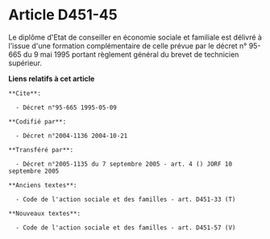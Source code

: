 # Article D451-45

Le diplôme d'Etat de conseiller en économie sociale et familiale est délivré à l'issue d'une formation complémentaire de
celle prévue par le décret n° 95-665 du 9 mai 1995 portant règlement général du brevet de technicien supérieur.

**Liens relatifs à cet article**

	**Cite**:

	  - Décret n°95-665 1995-05-09

	**Codifié par**:

	  - Décret n°2004-1136 2004-10-21

	**Transféré par**:

	  - Décret n°2005-1135 du 7 septembre 2005 - art. 4 () JORF 10 septembre 2005

	**Anciens textes**:

	  - Code de l'action sociale et des familles - art. D451-33 (T)

	**Nouveaux textes**:

	  - Code de l'action sociale et des familles - art. D451-57 (V)
